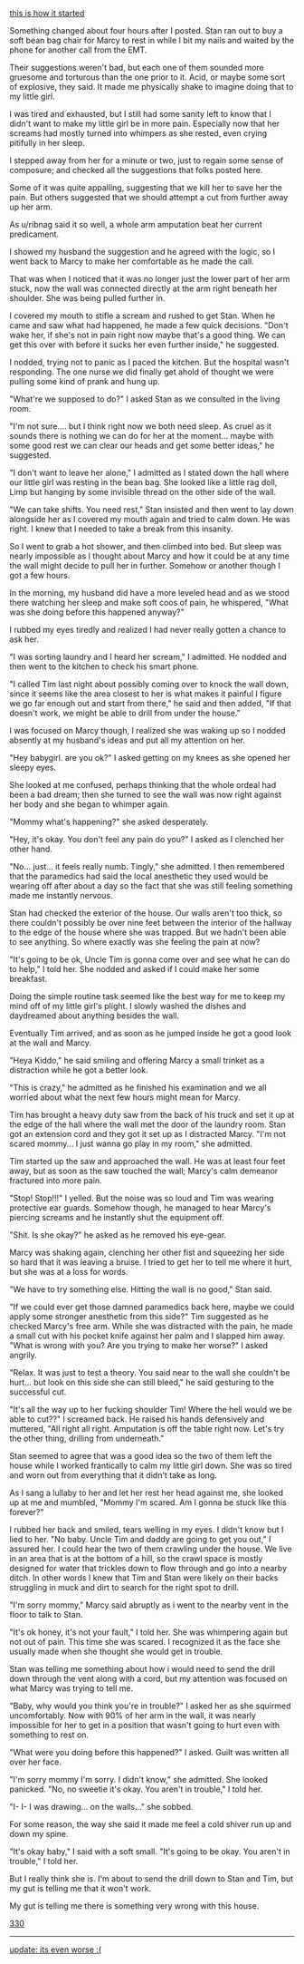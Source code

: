 [this is how it started ](https://www.reddit.com/r/nosleep/comments/cuul6c/my_daughters_hand_is_stuck_inside_a_wall/?utm_source=share&utm_medium=ios_app) 

Something changed about four hours after I posted. Stan ran out to buy a soft bean bag chair for Marcy to rest in while I bit my nails and waited by the phone for another call from the EMT. 

Their suggestions weren't bad, but each one of them sounded more gruesome and torturous than the one prior to it. Acid, or maybe some sort of explosive, they said. It made me physically shake to imagine doing that to my little girl. 

I was tired and exhausted, but I still had some sanity left to know that I didn't want to make my little girl be in more pain. Especially now that her screams had mostly turned into whimpers as she rested, even crying pitifully in her sleep. 

I stepped away from her for a minute or two, just to regain some sense of composure; and checked all the suggestions that folks posted here. 

Some of it was quite appalling, suggesting that we kill her to save her the pain. But others suggested that we should attempt a cut from further away up her arm. 

As u/ribnag said it so well, a whole arm amputation beat her current predicament. 

I showed my husband the suggestion and he agreed with the logic, so I went back to Marcy to make her comfortable as he made the call. 

That was when I noticed that it was no longer just the lower part of her arm stuck, now the wall was connected directly at the arm right beneath her shoulder. She was being pulled further in. 

I covered my mouth to stifle a scream and rushed to get Stan. When he came and saw what had happened, he made a few quick decisions. "Don't wake her, if she's not in pain right now maybe that's a good thing. We can get this over with before it sucks her even further inside," he suggested. 

I nodded, trying not to panic as I paced the kitchen. But the hospital wasn't responding. The one nurse we did finally get ahold of thought we were pulling some kind of prank and hung up. 

"What're we supposed to do?" I asked Stan as we consulted in the living room. 

"I'm not sure.... but I think right now we both need sleep. As cruel as it sounds there is nothing we can do for her at the moment... maybe with some good rest we can clear our heads and get some better ideas," he suggested. 

"I don't want to leave her alone," I admitted as I stated down the hall where our little girl was resting in the bean bag. She looked like a little rag doll, Limp but hanging by some invisible thread on the other side of the wall. 

"We can take shifts. You need rest," Stan insisted and then went to lay down alongside her as I covered my mouth again and tried to calm down. He was right. I knew that I needed to take a break from this insanity. 

So I went to grab a hot shower, and then climbed into bed. But sleep was nearly impossible as I thought about Marcy and how it could be at any time the wall might decide to pull her in further. Somehow or another though I got a few hours. 

In the morning, my husband did have a more leveled head and as we stood there watching her sleep and make soft coos of pain, he whispered, "What was she doing before this happened anyway?" 

I rubbed my eyes tiredly and realized I had never really gotten a chance to ask her. 

"I was sorting laundry and I heard her scream," I admitted. He nodded and then went to the kitchen to check his smart phone. 

"I called Tim last night about possibly coming over to knock the wall down, since it seems like the area closest to her is what makes it painful I figure we go far enough out and start from there," he said and then added, "If that doesn't work, we might be able to drill from under the house." 

I was focused on Marcy though, I realized she was waking up so I nodded absently at my husband's ideas and put all my attention on her. 

"Hey babygirl. are you ok?" I asked getting on my knees as she opened her sleepy eyes. 

She looked at me confused, perhaps thinking that the whole ordeal had been a bad dream; then she turned to see the wall was now right against her body and she began to whimper again. 

"Mommy what's happening?" she asked desperately. 

"Hey, it's okay. You don't feel any pain do you?" I asked as I clenched her other hand. 

"No... just... it feels really numb. Tingly," she admitted. I then remembered that the paramedics had said the local anesthetic they used would be wearing off after about a day so the fact that she was still feeling something made me instantly nervous. 

Stan had checked the exterior of the house. Our walls aren't too thick, so there couldn't possibly be over nine feet between the interior of the hallway to the edge of the house where she was trapped. But we hadn't been able to see anything. So where exactly was she feeling the pain at now? 

"It's going to be ok, Uncle Tim is gonna come over and see what he can do to help," I told her. She nodded and asked if I could make her some breakfast. 

Doing the simple routine task seemed like the best way for me to keep my mind off of my little girl's plight. I slowly washed the dishes and daydreamed about anything besides the wall. 

Eventually Tim arrived, and as soon as he jumped inside he got a good look at the wall and Marcy. 

"Heya Kiddo," he said smiling and offering Marcy a small trinket as a distraction while he got a better look. 

"This is crazy," he admitted as he finished his examination and we all worried about what the next few hours might mean for Marcy.

Tim has brought a heavy duty saw from the back of his truck and set it up at the edge of the hall where the wall met the door of the laundry room. Stan got an extension cord and they got it set up as I distracted Marcy. "I'm not scared mommy... I just wanna go play in my room," she admitted. 

Tim started up the saw and approached the wall. He was at least four feet away, but as soon as the saw touched the wall; Marcy's calm demeanor fractured into more pain. 

"Stop! Stop!!!" I yelled. But the noise was so loud and Tim was wearing protective ear guards. Somehow though, he managed to hear Marcy's piercing screams and he instantly shut the equipment off. 

"Shit. Is she okay?" he asked as he removed his eye-gear. 

Marcy was shaking again, clenching her other fist and squeezing her side so hard that it was leaving a bruise. I tried to get her to tell me where it hurt, but she was at a loss for words. 

"We have to try something else. Hitting the wall is no good," Stan said. 

"If we could ever get those damned paramedics back here, maybe we could apply some stronger anesthetic from this side?" Tim suggested as he checked Marcy's free arm. While she was distracted with the pain, he made a small cut with his pocket knife against her palm and I slapped him away. "What is wrong with you? Are you trying to make her worse?" I asked angrily. 

"Relax. It was just to test a theory. You said near to the wall she couldn't be hurt... but look on this side she can still bleed," he said gesturing to the successful cut. 

"It's all the way up to her fucking shoulder Tim! Where the hell would we be able to cut??" I screamed back. He raised his hands defensively and muttered, "All right all right. Amputation is off the table right now. Let's try the other thing, drilling from underneath." 

Stan seemed to agree that was a good idea so the two of them left the house while I worked frantically to calm my little girl down. She was so tired and worn out from everything that it didn't take as long. 

As I sang a lullaby to her and let her rest her head against me, she looked up at me and mumbled, "Mommy I'm scared. Am I gonna be stuck like this forever?" 

I rubbed her back and smiled, tears welling in my eyes. I didn't know but I lied to her. "No baby. Uncle Tim and daddy are going to get you out," I assured her. I could hear the two of them crawling under the house. We live in an area that is at the bottom of a hill, so the crawl space is mostly designed for water that trickles down to flow through and go into a nearby ditch. In other words I knew that Tim and Stan were likely on their backs struggling in muck and dirt to search for the right spot to drill. 

"I'm sorry mommy," Marcy said abruptly as i went to the nearby vent in the floor to talk to Stan. 

"It's ok honey, it's not your fault," I told her. She was whimpering again but not out of pain. This time she was scared. I recognized it as the face she usually made when she thought she would get in trouble. 

Stan was telling me something about how i would need to send the drill down through the vent along with a cord, but my attention was focused on what Marcy was trying to tell me. 

"Baby, why would you think you're in trouble?" I asked her as she squirmed uncomfortably. Now with 90% of her arm in the wall, it was nearly impossible for her to get in a position that wasn't going to hurt even with something to rest on. 

"What were you doing before this happened?" I asked. Guilt was written all over her face. 

"I'm sorry mommy I'm sorry. I didn't know," she admitted. She looked panicked. "No, no sweetie it's okay. You aren't in trouble," I told her. 

"I- I- I was drawing... on the walls..." she sobbed. 

For some reason, the way she said it made me feel a cold shiver run up and down my spine. 

"It's okay baby," I said with a soft small. "It's going to be okay. You aren't in trouble," I told her. 

But I really think she is. I'm about to send the drill down to Stan and Tim, but my gut is telling me that it won't work. 

My gut is telling me there is something very wrong with this house.

[330](https://www.reddit.com/r/KyleHarrisonwrites/?utm_source=share&utm_medium=ios_app)

_______

[update: its even worse :(](https://www.reddit.com/r/nosleep/comments/cvq104/update_my_daughters_arm_is_still_stuck_inside_a/?utm_source=share&utm_medium=ios_app)